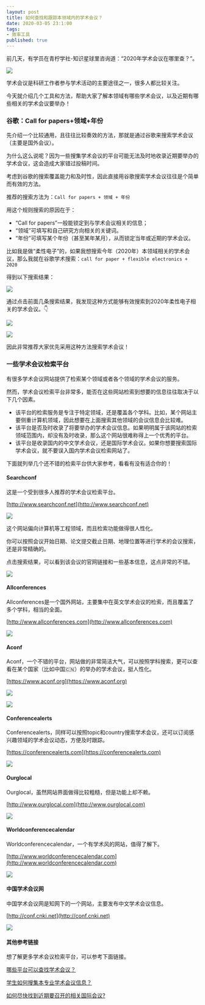 ```yaml
---
layout: post
title: 如何查找和跟踪本领域内的学术会议？
date: 2020-03-05 23:1:00
tags: 
- 效率工具
published: true
---
```


前几天，有学员在青柠学社-知识星球里咨询道：“2020年学术会议在哪里查？”。

![](https://tva1.sinaimg.cn/large/00831rSTly1gcjgqlvxzpj30ku0wwq4z.jpg)

学术会议是科研工作者参与学术活动的主要途径之一，很多人都比较关注。

今天就介绍几个工具和方法，帮助大家了解本领域有哪些学术会议，以及近期有哪些相关的学术会议要举办！

### 谷歌：Call for papers+领域+年份

先介绍一个比较通用，且往往比较奏效的方法，那就是通过谷歌来搜索学术会议（主要是国外会议）。

为什么这么说呢？因为一些搜集学术会议的平台可能无法及时地收录近期要举办的学术会议，这会造成大家错过投稿时间。

考虑到谷歌的搜索覆盖能力和及时性，因此直接用谷歌搜索学术会议往往是个简单而有效的方法。

推荐的搜索方法为：`Call for papers + 领域 + 年份`

用这个规则搜索的原因在于：

- “Call for papers”一般能锁定到与学术会议相关的信息；
- “领域”可填写和自己研究方向相关的关键词。
- “年份”可填写某个年份（甚至某年某月），从而锁定当年或近期的学术会议。

比如我是做“柔性电子”的，如果我想搜索今年（2020年）本领域相关的学术会议，那么我就在谷歌学术搜索：`call for paper + flexible electronics + 2020`

得到以下搜索结果：

![](https://tva1.sinaimg.cn/large/00831rSTly1gcjh8r0afgj31740q8tcu.jpg)

通过点击前面几条搜索结果，我发现这种方式能够有效搜索到2020年柔性电子相关的学术会议。👇

![](https://tva1.sinaimg.cn/large/00831rSTly1gcjhbq3m7aj31740q8e81.jpg)

![](https://tva1.sinaimg.cn/large/00831rSTly1gcjhe89hzij31740q87c7.jpg)

因此非常推荐大家优先采用这种方法搜索学术会议！

### 一些学术会议检索平台

有很多学术会议网站提供了检索某个领域或者各个领域的学术会议的服务。

然而，学术会议检索平台非常多，能否在这些网站检索到想要的信息往往取决于以下几个因素。

- 该平台的检索服务是专注于特定领域，还是覆盖各个学科。比如，某个网站主要侧重计算机领域，因此想要在上面搜索其他领域的会议信息会比较难。
- 该平台是否及时收录了将要举办的学术会议信息。如果明明属于该网站的检索领域范围内，却没有及时收录，那么这个网站很难称得上一个优秀的平台。
- 该平台是收录国内的中文学术会议，还是国际学术会议。如果你想要搜索国际学术会议，就不要误入国内学术会议检索网站了。

下面就列举几个还不错的检索平台供大家参考，看看有没有适合你的！

#### Searchconf

这是一个受到很多人推荐的学术会议检索平台。

[http://www.searchconf.net](http://www.searchconf.net)

![](https://tva1.sinaimg.cn/large/00831rSTly1gcji1yf82xj31740q8q8h.jpg)

这个网站偏向计算机等工程领域，而且检索功能做得很人性化。

你可以按照会议开始日期、论文提交截止日期、地理位置等进行学术的会议搜索，还是非常精确的。

点击搜索结果，可以看到该会议的官网链接和一些基本信息，这点非常的不错。

![](https://tva1.sinaimg.cn/large/00831rSTly1gcji6lj6r8j31740q8q6e.jpg)

#### Allconferences

Allconferences是一个国外网站，主要集中在英文学术会议的检索，而且覆盖了多个学科，相当的全面。

[http://www.allconferences.com](http://www.allconferences.com)

![](https://tva1.sinaimg.cn/large/00831rSTly1gcjib93zwpj31740q80yd.jpg)

#### Aconf

Aconf，一个不错的平台，网站做的非常简洁大气，可以按照学科搜索，更可以查看在某个国家（比如中国🇨🇳）的举办的学术会议，挺人性化。

[https://www.aconf.org](https://www.aconf.org)

![](https://tva1.sinaimg.cn/large/00831rSTly1gcjif9dxtoj31740q844h.jpg)

![](https://tva1.sinaimg.cn/large/00831rSTly1gcjifklievj31740q8n10.jpg)

#### Conferencealerts

Conferencealerts，同样可以按照topic和country搜索学术会议，还可以订阅感兴趣领域的学术会议动态，方便及时跟踪。

[https://conferencealerts.com](https://conferencealerts.com)

![](https://tva1.sinaimg.cn/large/00831rSTly1gcjijab2r3j31740q8wlp.jpg)

#### Ourglocal

Ourglocal，虽然网站界面做得比较粗糙，但是功能上却不赖。

[http://www.ourglocal.com](http://www.ourglocal.com)

![](https://tva1.sinaimg.cn/large/00831rSTly1gcjilqqoesj31740q8tgl.jpg)

#### Worldconferencecalendar

Worldconferencecalendar，一个有学术风的网站，值得了解下。

[http://www.worldconferencecalendar.com](http://www.worldconferencecalendar.com)

![](https://tva1.sinaimg.cn/large/00831rSTgy1gcjipd58nmj31740q8wnh.jpg)

#### 中国学术会议网

中国学术会议网是知网下的一个网站，主要发布中文学术会议信息。

[http://conf.cnki.net](http://conf.cnki.net)

![](https://tva1.sinaimg.cn/large/00831rSTly1gcjj4erttdj31740q8gsy.jpg)

#### 其他参考链接

想了解更多学术会议检索平台，可以参考下面链接。

[哪些平台可以查找学术会议？](https://www.zhihu.com/question/48955225 "哪些平台可以查找学术会议？")

[学生如何搜集本专业学术会议信息？](https://www.zhihu.com/question/36577237 "学生如何搜集本专业学术会议信息？")

[如何尽快找到近期要召开的相关国际会议?](https://blog.csdn.net/kuangrenwuyong/article/details/5487838 "如何尽快找到近期要召开的相关国际会议?")

